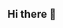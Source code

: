 ## Hi there 👋

<!--
**sprengeraj/sprengeraj** is a ✨ _special_ ✨ repository because its `README.md` (this file) appears on your GitHub profile.

Here are some ideas to get you started:

- 🔭 I’m currently working on completing my masters degree and exploring new careers
- 🌱 I’m currently learning about curation and archives
- ⚡ Fun fact: I enjoy yoyoing and fingerboarding
-->
